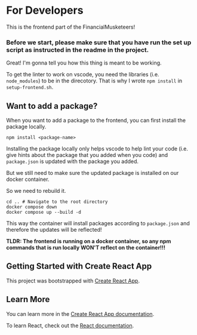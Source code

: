 # For Developers
This is the frontend part of the FinancialMusketeers!

### Before we start, please make sure that you have run the set up script as instructed in the readme in the project.

Great! I'm gonna tell you how this thing is meant to be working.

To get the linter to work on vscode, you need the libraries (i.e. `node_modules`) to be in the direcotory. That is why I wrote `npm install` in `setup-frontend.sh`.

## Want to add a package?
When you want to add a package to the frontend, you can first install the package locally.
```
npm install <package-name>
```
Installing the package locally only helps vscode to help lint your code (i.e. give hints about the package that you added when you code) and `package.json` is updated with the package you added.

But we still need to make sure the updated package is installed on our docker container.

So we need to rebuild it.
```
cd .. # Navigate to the root directory
docker compose down
docker compose up --build -d
```
This way the container will install packages according to `package.json` and therefore the updates will be reflected!

**TLDR: The frontend is running on a docker container, so any npm commands that is run locally WON'T reflect on the container!!!**

## Getting Started with Create React App

This project was bootstrapped with [Create React App](https://github.com/facebook/create-react-app).

## Learn More

You can learn more in the [Create React App documentation](https://facebook.github.io/create-react-app/docs/getting-started).

To learn React, check out the [React documentation](https://reactjs.org/).
